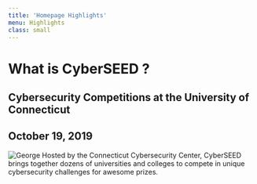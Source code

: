 ```yaml
---
title: 'Homepage Highlights'
menu: Highlights
class: small
---
```


# What is CyberSEED ? 
## **Cybersecurity Competitions at the University of Connecticut**
## **October 19, 2019** 

![George](/images/Logo2.png?classes=float-right&resize=220)
Hosted by the Connecticut Cybersecurity Center, CyberSEED brings together 
dozens of universities and colleges to compete in unique cybersecurity
challenges for awesome prizes.
